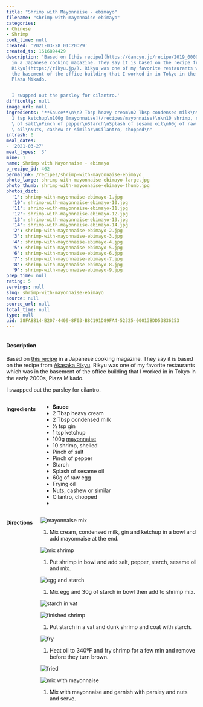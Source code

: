 ```yaml
---
title: "Shrimp with Mayonnaise - ebimayo"
filename: "shrimp-with-mayonnaise-ebimayo"
categories:
- Chinese
- Shrimp
cook_time: null
created: '2021-03-28 01:20:29'
created_ts: 1616894429
description: 'Based on [this recipe](https://dancyu.jp/recipe/2019_00001803.html)
  in a Japanese cooking magazine. They say it is based on the recipe from [Akasaka
  Rikyu](https://rikyu.jp/). Rikyu was one of my favorite restaurants which was in
  the basement of the office building that I worked in in Tokyo in the early 2000s,
  Plaza Mikado.


  I swapped out the parsley for cilantro.'
difficulty: null
image_url: null
ingredients: "**Sauce**\n\n2 Tbsp heavy cream\n2 Tbsp condensed milk\n\u2153 tsp gin\n\
  1 tsp ketchup\n100g [mayonnaise](/recipes/mayonnaise)\n\n10 shrimp, shelled\nPinch\
  \ of salt\nPinch of pepper\nStarch\nSplash of sesame oil\n60g of raw egg\nFrying\
  \ oil\nNuts, cashew or similar\nCilantro, chopped\n"
intrash: 0
meal_dates:
- '2021-03-27'
meal_types: '3'
mine: 1
name: Shrimp with Mayonnaise - ebimayo
p_recipe_id: 462
permalink: /recipes/shrimp-with-mayonnaise-ebimayo
photo_large: shrimp-with-mayonnaise-ebimayo-large.jpg
photo_thumb: shrimp-with-mayonnaise-ebimayo-thumb.jpg
photos_dict:
  '1': shrimp-with-mayonnaise-ebimayo-1.jpg
  '10': shrimp-with-mayonnaise-ebimayo-10.jpg
  '11': shrimp-with-mayonnaise-ebimayo-11.jpg
  '12': shrimp-with-mayonnaise-ebimayo-12.jpg
  '13': shrimp-with-mayonnaise-ebimayo-13.jpg
  '14': shrimp-with-mayonnaise-ebimayo-14.jpg
  '2': shrimp-with-mayonnaise-ebimayo-2.jpg
  '3': shrimp-with-mayonnaise-ebimayo-3.jpg
  '4': shrimp-with-mayonnaise-ebimayo-4.jpg
  '5': shrimp-with-mayonnaise-ebimayo-5.jpg
  '6': shrimp-with-mayonnaise-ebimayo-6.jpg
  '7': shrimp-with-mayonnaise-ebimayo-7.jpg
  '8': shrimp-with-mayonnaise-ebimayo-8.jpg
  '9': shrimp-with-mayonnaise-ebimayo-9.jpg
prep_time: null
rating: 5
servings: null
slug: shrimp-with-mayonnaise-ebimayo
source: null
source_url: null
total_time: null
type: null
uid: 38FA8814-B207-4409-8F03-B8C191D89FA4-52325-00013BDD53836253
---
```

<div class="large-8 medium-7 columns" id="writeup">		<div id="description"><h4>Description</h4>
<div class="box box-description content"><p>Based on <a href="https://dancyu.jp/recipe/2019_00001803.html">this recipe</a> in a Japanese cooking magazine. They say it is based on the recipe from <a href="https://rikyu.jp/">Akasaka Rikyu</a>. Rikyu was one of my favorite restaurants which was in the basement of the office building that I worked in in Tokyo in the early 2000s, Plaza Mikado.</p>
<p>I swapped out the parsley for cilantro.</p>
</div></div>	</div><!-- #writeup -->
</div><!-- #row-one -->
<div class="row" id="row-two">	<div class="medium-4 small-5 columns" id="ingredients"><h4>Ingredients</h4><div class="box box-ingredients content"><ul>
<li><strong>Sauce</strong></li>
<li>2 Tbsp heavy cream</li>
<li>2 Tbsp condensed milk</li>
<li>⅓ tsp gin</li>
<li>1 tsp ketchup</li>
<li>100g <a href="/recipes/mayonnaise">mayonnaise</a></li>
<li>10 shrimp, shelled</li>
<li>Pinch of salt</li>
<li>Pinch of pepper</li>
<li>Starch</li>
<li>Splash of sesame oil</li>
<li>60g of raw egg</li>
<li>Frying oil</li>
<li>Nuts, cashew or similar</li>
<li>Cilantro, chopped</li>
<li></li>
</ul>
</div>	</div>	<div class="medium-6 small-7 columns" id="directions"><h4>Directions</h4><div class="box box-directions content"><p><img src="/images/recipes/shrimp-with-mayonnaise-ebimayo-9.jpg" alt="mayonnaise mix" /></p>
<ol>
<li>Mix cream, condensed milk, gin and ketchup in a bowl and add mayonnaise at the end.</li>
</ol>
<p><img src="/images/recipes/shrimp-with-mayonnaise-ebimayo-14.jpg" alt="mix shrimp" /></p>
<ol>
<li>Put shrimp in bowl and add salt, pepper, starch, sesame oil and mix.</li>
</ol>
<p><img src="/images/recipes/shrimp-with-mayonnaise-ebimayo-11.jpg" alt="egg and starch" /></p>
<ol>
<li>Mix egg and 30g of starch in bowl then add to shrimp mix.</li>
</ol>
<p><img src="/images/recipes/shrimp-with-mayonnaise-ebimayo-7.jpg" alt="starch in vat" /></p>
<p><img src="/images/recipes/shrimp-with-mayonnaise-ebimayo-6.jpg" alt="finished shrimp" /></p>
<ol>
<li>Put starch in a vat and dunk shrimp and coat with starch.</li>
</ol>
<p><img src="/images/recipes/shrimp-with-mayonnaise-ebimayo-5.jpg" alt="fry" /></p>
<ol>
<li>Heat oil to 340ºF and fry shrimp for a few min and remove before they turn brown.</li>
</ol>
<p><img src="/images/recipes/shrimp-with-mayonnaise-ebimayo-3.jpg" alt="fried" /></p>
<p><img src="/images/recipes/shrimp-with-mayonnaise-ebimayo-2.jpg" alt="mix with mayonnaise" /></p>
<ol>
<li>Mix with mayonnaise and garnish with parsley and nuts and serve.</li>
</ol>
</div>	</div>